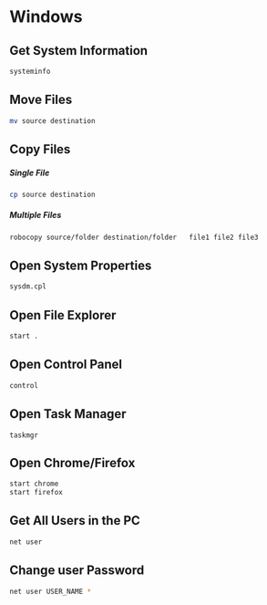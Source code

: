 # Windows

## Get System Information
```bash
systeminfo
```

## Move Files 
```bash
mv source destination
```

## Copy Files

##### Single File
```bash
cp source destination
```

##### Multiple Files
```bash
robocopy source/folder destination/folder	file1 file2 file3
```

## Open System Properties
```bash
sysdm.cpl
```

## Open File Explorer
```bash
start .
```

## Open Control Panel
```bash
control
```

## Open Task Manager
```bask
taskmgr
```

## Open Chrome/Firefox
```bash
start chrome
start firefox
```

## Get All Users in the PC
```bash
net user
```

## Change user Password
```bash
net user USER_NAME *
```